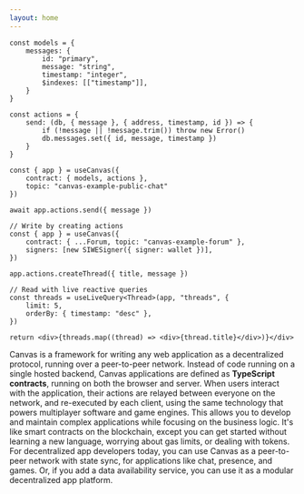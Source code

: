 ```yaml
---
layout: home
---
```


<HeroRow text="The general computing platform for the decentralized web" image="/graphic_mainframe_4.png" tagline="Build realtime multiplayer applications, with no blockchains required." v-bind:bullets="['Built on a sync engine for libp2p and signed messages', 'Embedded SQLite + IndexedDB', 'Fully programmable in TypeScript + EVM']">
  <HeroAction theme="brand big" text="Tutorial" href="/1-introduction" />
  <HeroAction theme="alt big" text="API Docs" href="/readme-core" />
</HeroRow>

<!--
<FeatureRow title="Demo">
  <FeatureCard title="Messaging" details="Deploy simple applications like chat & copresence." />
  <FeatureCard title="CausalDB" details="Write complex application backends in TypeScript, in your current workflow." />
  <FeatureCard title="CausalVM" details="Build immutable applications, with code and data stored on IPFS data structures."/>
</FeatureRow>
-->

<DemoToggle v-bind:options="['Messaging', 'Gaming']" defaultOption="Messaging"></DemoToggle>

<DemoCell />

```tsx:Messaging preview
const models = {
	messages: {
		id: "primary",
		message: "string",
		timestamp: "integer",
		$indexes: [["timestamp"]],
	}
}

const actions = {
	send: (db, { message }, { address, timestamp, id }) => {
		if (!message || !message.trim()) throw new Error()
		db.messages.set({ id, message, timestamp })
	}
}

const { app } = useCanvas({
	contract: { models, actions },
	topic: "canvas-example-public-chat"
})

await app.actions.send({ message })
```

```tsx:Gaming preview
// Write by creating actions
const { app } = useCanvas({
	contract: { ...Forum, topic: "canvas-example-forum" },
	signers: [new SIWESigner({ signer: wallet })],
})

app.actions.createThread({ title, message })

// Read with live reactive queries
const threads = useLiveQuery<Thread>(app, "threads", {
	limit: 5,
	orderBy: { timestamp: "desc" },
})

return <div>{threads.map((thread) => <div>{thread.title}</div>)}</div>
```

<TextRow title="About Canvas">
  <TextItem>Canvas is a framework for writing any web application as a decentralized protocol, running over a peer-to-peer network.</TextItem>
  <TextItem>Instead of code running on a single hosted backend, Canvas applications are defined as <strong>TypeScript contracts</strong>, running on both the browser and server.</TextItem>
  <TextItem>When users interact with the application, their actions are relayed between everyone on the network, and re-executed by each client, using the same technology that powers multiplayer software and game engines.</TextItem>
  <TextItem>This allows you to develop and maintain complex applications while focusing on the business logic. It's like smart contracts on the blockchain, except you can get started without learning a new language, worrying about gas limits, or dealing with tokens.</TextItem>
  <TextItem>For decentralized app developers today, you can use Canvas as a peer-to-peer network with state sync, for applications like chat, presence, and games. Or, if you add a data availability service, you can use it as a modular decentralized app platform.</TextItem>
</TextRow>

<FeatureRow title="Interoperable Everywhere" detail="Canvas supports any cryptographically verifiable authentication strategy, including Web3 wallets, W3C DIDs, and even Apple & Google SSO. You can write your own custom adapters to support other authorization methods.">
  <FeatureCard title="Sign in with Wallet" details="Log in with a Web3 wallet from Ethereum. Also supports other chains like Cosmos, Solana, and Polkadot." linkText="Available today" />
  <FeatureCard title="Sign in with Bluesky" details="Log in with your decentralized identity from the Bluesky PLC network."/>
  <FeatureCard title="Sign in with OpenID" details="Log in trustlessly with Google, Apple, or other SSO providers, using zero-knowledge proofs." soon="Coming soon"/>
</FeatureRow>

<FeatureRow title="Built on Real-Time Collaboration" detail="Canvas is built on a realtime multiplayer database, that uses the same technology that powers Google Docs and Figma. We've abstracted away most of the complexity in these open-source modules below.">
  <FeatureCard title="Okra" details="A deterministic Prolly-tree that allows fast sync between ordered sets of actions." link="https://github.com/canvasxyz/okra" linkText="Github" secondaryLink="https://joelgustafson.com/posts/2023-05-04/merklizing-the-key-value-store-for-fun-and-profit" secondaryLinkText="Blog Post"/>
  <FeatureCard title="GossipLog" details="A decentralized, authenticated multiwriter log that allows functions to retrieve data from the past." link="https://github.com/canvasxyz/canvas/tree/main/packages/gossiplog" soon="Blog post coming soon"/>
  <FeatureCard title="ModelDB" details="A cross-platform relational database wrapper, supporting IndexedDB and SQLite." link="https://github.com/canvasxyz/canvas/tree/main/packages/modeldb"/>
  <FeatureCard title="Persister" details="A bundler that persists individual actions to Arweave, and rebundles them for efficient later retrieval." link="https://github.com/canvasxyz/canvas/tree/main/packages/persister-arweave"/>
</FeatureRow>

<HomepageFooter />